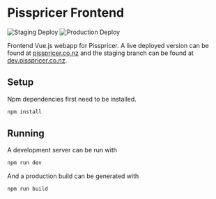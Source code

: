 # Pisspricer Frontend
![Staging Deploy](https://github.com/TooMuch4U/pisspricer-frontend/workflows/Staging%20Deploy/badge.svg)
![Production Deploy](https://github.com/TooMuch4U/pisspricer-frontend/workflows/Production%20Deploy/badge.svg)

Frontend Vue.js webapp for Pisspricer. A live deployed version can be found at [pisspricer.co.nz](https://pisspricer.co.nz)
and the staging branch can be found at [dev.pisspricer.co.nz](https://dev.pisspricer.co.nz).

## Setup
Npm dependencies first need to be installed.
``` bash
npm install
```

## Running
A development server can be run with
``` bash
npm run dev
```

And a production build can be generated with
``` bash
npm run build
```

